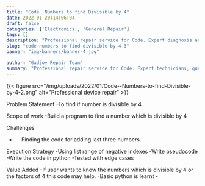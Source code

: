 ```yaml
---
title: "Code  Numbers to find Divisible by 4"
date: 2022-01-20T14:06:04
draft: false
categories: ['Electronics', 'General Repair']
tags: []
description: "Professional repair service for Code. Expert diagnosis and quality repairs in Bangalore."
slug: "code-numbers-to-find-divisible-by-4-3"
banner: "img/banners/banner-4.jpg"

author: "Gadjoy Repair Team"
summary: "Professional repair service for Code. Expert technicians, quality parts, warranty included."
---
```


{{< figure src="/img/uploads/2022/01/Code--Numbers-to-find-Divisible-by-4-2.png" alt="Professional device repair" >}}

Problem Statement -To find if number is divisible by 4

Scope of work -Build a program to find a number which is divisible by 4

Challenges

- &nbsp;&nbsp;&nbsp; Finding the code for adding last three numbers.

Execution Strategy -Using list range of negative indexes -Write pseudocode -Write the code in python -Tested with edge cases

Value Added -If user wants to know the numbers which is divisible by 4 or the factors of 4 this code may help. -Basic python is learnt -